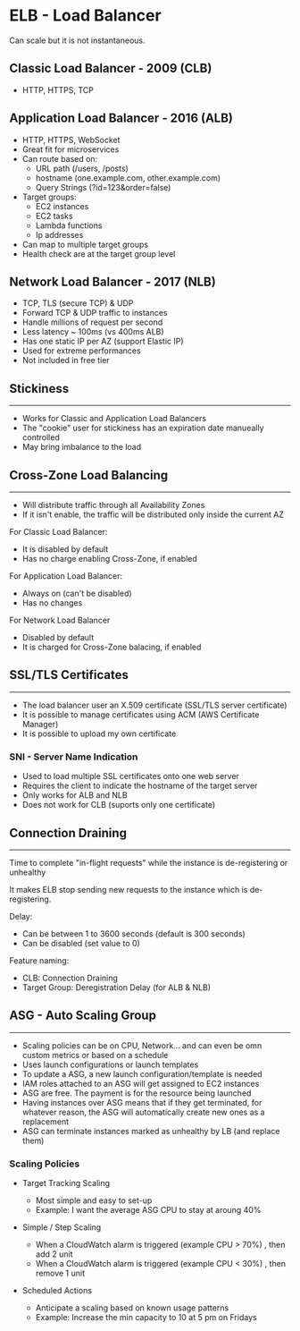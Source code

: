 # ELB - Load Balancer

Can scale but it is not instantaneous.

## Classic Load Balancer - 2009 (CLB)
* HTTP, HTTPS, TCP

## Application Load Balancer - 2016 (ALB)
* HTTP, HTTPS, WebSocket
* Great fit for microservices
* Can route based on:
    * URL path (/users, /posts)
    * hostname (one.example.com, other.example.com)
    * Query Strings (?id=123&order=false)
* Target groups:
    * EC2 instances
    * EC2 tasks
    * Lambda functions
    * Ip addresses
* Can map to multiple target groups
* Health check are at the target group level

## Network Load Balancer - 2017 (NLB)
* TCP, TLS (secure TCP) & UDP
* Forward TCP & UDP traffic to instances
* Handle millions of request per second
* Less latency ~ 100ms (vs 400ms ALB)
* Has one static IP per AZ (support Elastic IP)
* Used for extreme performances
* Not included in free tier


## Stickiness
---
* Works for Classic and Application Load Balancers
* The "cookie" user for stickiness has an expiration date manueally controlled
* May bring imbalance to the load

## Cross-Zone Load Balancing
---
* Will distribute traffic through all Availability Zones
* If it isn't enable, the traffic will be distributed only inside the current AZ

For Classic Load Balancer:
* It is disabled by default
* Has no charge enabling Cross-Zone, if enabled

For Application Load Balancer:
* Always on (can't be disabled)
* Has no changes

For Network Load Balancer
* Disabled by default
* It is charged for Cross-Zone balacing, if enabled

## SSL/TLS Certificates
---
* The load balancer user an X.509 certificate (SSL/TLS server certificate)
* It is possible to manage certificates using ACM (AWS Certificate Manager)
* It is possible to upload my own certificate

### SNI - Server Name Indication

* Used to load multiple SSL certificates onto one web server
* Requires the client to indicate the hostname of the target server
* Only works for ALB and NLB
* Does not work for CLB (suports only one certificate)

## Connection Draining
---

Time to complete "in-flight requests" while the instance is de-registering or unhealthy


It makes ELB stop sending new requests to the instance which is de-registering.

Delay:
* Can be between 1 to 3600 seconds (default is 300 seconds)
* Can be disabled (set value to 0)

Feature naming:
* CLB: Connection Draining
* Target Group: Deregistration Delay (for ALB & NLB)

## ASG - Auto Scaling Group
---
* Scaling policies can be on CPU, Network... and can even be omn custom metrics or based on a schedule
* Uses launch configurations or launch templates
* To update a ASG, a new launch configuration/template is needed
* IAM roles attached to an ASG will get assigned to EC2 instances
* ASG are free. The payment is for the resource being launched
* Having instances over ASG means that if they get terminated, for whatever reason, the ASG will automatically create new ones as a replacement
* ASG can terminate instances marked as unhealthy by LB (and replace them)

### Scaling Policies

* Target Tracking Scaling
    * Most simple and easy to set-up
    * Example: I want the average ASG CPU to stay at aroung 40%

* Simple / Step Scaling
    * When a CloudWatch alarm is triggered (example CPU > 70%)    , then add 2 unit
    * When a CloudWatch alarm is triggered (example CPU < 30%)    , then remove 1 unit

* Scheduled Actions
    * Anticipate a scaling based on known usage patterns
    * Example: Increase the min capacity to 10 at 5 pm on Fridays    